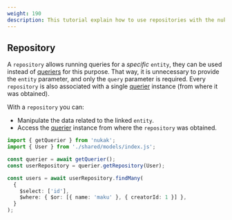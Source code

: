 ```yaml
---
weight: 190
description: This tutorial explain how to use repositories with the nukak orm.
---
```


## Repository

A `repository` allows running queries for a _specific_ `entity`, they can be used instead of [queriers](/docs/querying-querier) for this purpose. That way, it is unnecessary to provide the `entity` parameter, and only the `query` parameter is required. Every `repository` is also associated with a single [querier](/docs/querying-querier) instance (from where it was obtained).

With a `repository` you can:

- Manipulate the data related to the linked `entity`.
- Access the [querier](/docs/querying-querier) instance from where the `repository` was obtained.

```ts
import { getQuerier } from 'nukak';
import { User } from './shared/models/index.js';

const querier = await getQuerier();
const userRepository = querier.getRepository(User);

const users = await userRepository.findMany(
  {
    $select: ['id'],
    $where: { $or: [{ name: 'maku' }, { creatorId: 1 }] },
  }
);
```
